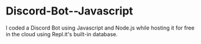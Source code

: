 # Discord-Bot--Javascript
I coded a Discord Bot using Javascript and Node.js while  hosting it for free in the cloud using  Repl.it's built-in database.
